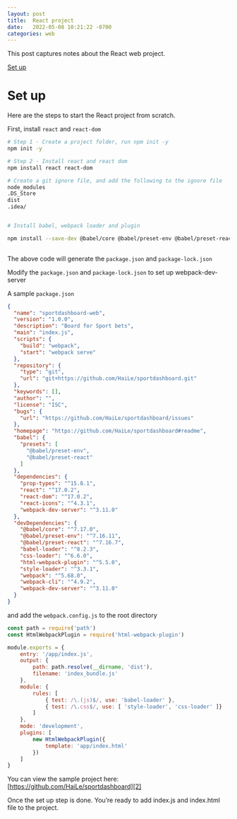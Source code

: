 ```yaml
---
layout: post
title:  React project
date:   2022-05-08 10:21:22 -0700
categories: web
---
```


This post captures notes about the React web project. 

[Set up][1]

# Set up 

Here are the steps to start the React project from scratch.  

First, install `react` and `react-dom`

```bash
# Step 1 - Create a project folder, run npm init -y
npm init -y

# Step 2 - Install react and react dom
npm install react react-dom

# Create a git ignore file, and add the following to the ignore file
node_modules
.DS_Store
dist
.idea/


# Install babel, webpack loader and plugin

npm install --save-dev @babel/core @babel/preset-env @babel/preset-react webpack webpack-cli webpack-dev-server babel-loader css-loader style-loader html-webpack-plugin
 
```

The above code will generate the `package.json` and `package-lock.json`

Modify the `package.json` and `package-lock.json` to set up webpack-dev-server 

A sample `package.json`

```json
{
  "name": "sportdashboard-web",
  "version": "1.0.0",
  "description": "Board for Sport bets",
  "main": "index.js",
  "scripts": {
    "build": "webpack",
    "start": "webpack serve"
  },
  "repository": {
    "type": "git",
    "url": "git+https://github.com/HaiLe/sportdashboard.git"
  },
  "keywords": [],
  "author": "",
  "license": "ISC",
  "bugs": {
    "url": "https://github.com/HaiLe/sportdashboard/issues"
  },
  "homepage": "https://github.com/HaiLe/sportdashboard#readme",
  "babel": {
    "presets": [
      "@babel/preset-env",
      "@babel/preset-react"
    ]
  },
  "dependencies": {
    "prop-types": "^15.8.1",
    "react": "^17.0.2",
    "react-dom": "^17.0.2",
    "react-icons": "^4.3.1",
    "webpack-dev-server": "^3.11.0"
  },
  "devDependencies": {
    "@babel/core": "^7.17.0",
    "@babel/preset-env": "^7.16.11",
    "@babel/preset-react": "^7.16.7",
    "babel-loader": "^8.2.3",
    "css-loader": "^6.6.0",
    "html-webpack-plugin": "^5.5.0",
    "style-loader": "^3.3.1",
    "webpack": "^5.68.0",
    "webpack-cli": "^4.9.2",
    "webpack-dev-server": "^3.11.0"
  }
}
```

and add the `webpack.config.js` to the root directory

```js
const path = require('path')
const HtmlWebpackPlugin = require('html-webpack-plugin')

module.exports = {
    entry: '/app/index.js',
    output: {
        path: path.resolve(__dirname, 'dist'),
        filename: 'index_bundle.js'
    },
    module: {
        rules: [
            { test: /\.(js)$/, use: 'babel-loader' },
            { test: /\.css$/, use: [ 'style-loader', 'css-loader' ]}
        ]
    },
    mode: 'development',
    plugins: [
        new HtmlWebpackPlugin({
            template: 'app/index.html'
        })
    ]
}
```

You can view the sample project here: [https://github.com/HaiLe/sportdashboard][2]

Once the set up step is done.  You’re ready to add index.js and index.html file to the project. 


[1]:	#set-up
[2]:	https://github.com/HaiLe/sportdashboard